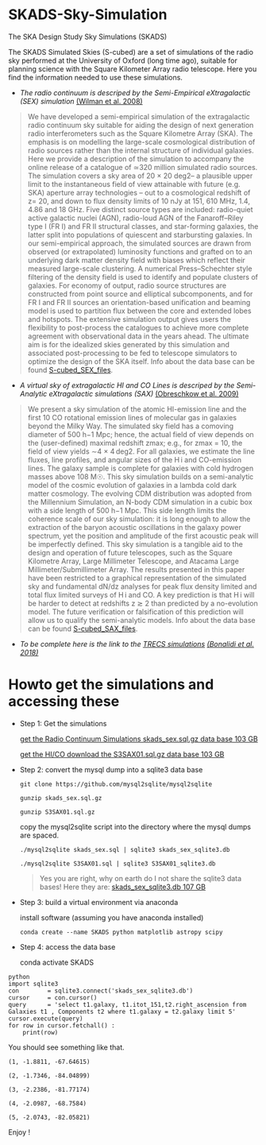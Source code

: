 # SKADS-Sky-Simulation

The SKA Design Study Sky Simulations (SKADS)

The SKADS Simulated Skies (S-cubed) are a set of simulations of the radio sky performed at the
University of Oxford (long time ago), suitable for planning science with the Square Kilometer 
Array radio telescope. Here you find the information needed to use these simulations.


- *The radio continuum is descriped by the Semi-Empirical
eXtragalactic (SEX) simulation* [(Wilman et al. 2008)](https://academic.oup.com/mnras/article/388/3/1335/956611)

>We have developed a semi-empirical simulation of the extragalactic radio continuum sky suitable for aiding the design of next generation radio interferometers such as the Square Kilometre Array (SKA). The emphasis is on modelling the large-scale cosmological distribution of radio sources rather than the internal structure of individual galaxies. Here we provide a description of the simulation to accompany the online release of a catalogue of ≃320 million simulated radio sources. The simulation covers a sky area of 20 × 20 deg2– a plausible upper limit to the instantaneous field of view attainable with future (e.g. SKA) aperture array technologies – out to a cosmological redshift of z= 20, and down to flux density limits of 10 nJy at 151, 610 MHz, 1.4, 4.86 and 18 GHz. Five distinct source types are included: radio-quiet active galactic nuclei (AGN), radio-loud AGN of the Fanaroff–Riley type I (FR I) and FR II structural classes, and star-forming galaxies, the latter split into populations of quiescent and starbursting galaxies.
In our semi-empirical approach, the simulated sources are drawn from observed (or extrapolated) luminosity functions and grafted on to an underlying dark matter density field with biases which reflect their measured large-scale clustering. A numerical Press–Schechter style filtering of the density field is used to identify and populate clusters of galaxies. For economy of output, radio source structures are constructed from point source and elliptical subcomponents, and for FR I and FR II sources an orientation-based unification and beaming model is used to partition flux between the core and extended lobes and hotspots. The extensive simulation output gives users the flexibility to post-process the catalogues to achieve more complete agreement with observational data in the years ahead. The ultimate aim is for the idealized skies generated by this simulation and associated post-processing to be fed to telescope simulators to optimize the design of the SKA itself. Info about the data base can be found [S-cubed_SEX_files](https://github.com/hrkloeck/SKADS-Sky-Simulation/blob/main/S-cubed_SEX_files/S-cubed_SEX.pdf).


- *A virtual sky of extragalactic HI and CO Lines is descriped by the Semi-Analytic
eXtragalactic simulations (SAX)* [(Obreschkow et al. 2009)](https://iopscience.iop.org/article/10.1088/0004-637X/703/2/1890)

>We present a sky simulation of the atomic HI-emission line and the first 10 CO rotational emission lines of molecular gas in galaxies beyond the Milky Way. The simulated sky field has a comoving diameter of 500 h−1 Mpc; hence, the actual field of view depends on the (user-defined) maximal redshift zmax; e.g., for zmax = 10, the field of view yields ∼4 × 4 deg2. For all galaxies, we estimate the line fluxes, line profiles, and angular sizes of the H i and CO-emission lines. The galaxy sample is complete for galaxies with cold hydrogen masses above 108 M☉. This sky simulation builds on a semi-analytic model of the cosmic evolution of galaxies in a lambda cold dark matter cosmology. The evolving CDM distribution was adopted from the Millennium Simulation, an N-body CDM simulation in a cubic box with a side length of 500 h−1 Mpc. This side length limits the coherence scale of our sky simulation: it is long enough to allow the extraction of the baryon acoustic oscillations in the galaxy power spectrum, yet the position and amplitude of the first acoustic peak will be imperfectly defined. This sky simulation is a tangible aid to the design and operation of future telescopes, such as the Square Kilometre Array, Large Millimeter Telescope, and Atacama Large Millimeter/Submillimeter Array. The results presented in this paper have been restricted to a graphical representation of the simulated sky and fundamental dN/dz analyses for peak flux density limited and total flux limited surveys of H i and CO. A key prediction is that H i will be harder to detect at redshifts z ≳ 2 than predicted by a no-evolution model. The future verification or falsification of this prediction will allow us to qualify the semi-analytic models. Info about the data base can be found [S-cubed_SAX_files](https://github.com/hrkloeck/SKADS-Sky-Simulation/blob/main/S-cubed_SAX_files/S-cubed_SAX.pdf).

- *To be complete here is the link to the [TRECS simulations](https://github.com/abonaldi/TRECS) [(Bonalidi et al. 2018)](https://academic.oup.com/mnras/article/482/1/2/5108200)*

# Howto get the simulations and accessing these 

- Step 1: Get the simulations

    [get the Radio Continuum Simulations skads_sex.sql.gz data base 103 GB](http://ftp.mpifr-bonn.mpg.de/s-cubed/skads_sex.sql.gz)

    [get the HI/CO download the S3SAX01.sql.gz data base 103 GB](http://ftp.mpifr-bonn.mpg.de/s-cubed/S3SAX01.sql.gz)


- Step 2: convert the mysql dump into a sqlite3 data base 

    ```git clone https://github.com/mysql2sqlite/mysql2sqlite```

    ```gunzip skads_sex.sql.gz```

    ```gunzip S3SAX01.sql.gz```

    copy the mysql2sqlite script into the directory where the mysql dumps are spaced.

    ```./mysql2sqlite skads_sex.sql | sqlite3 skads_sex_sqlite3.db```

    ```./mysql2sqlite S3SAX01.sql | sqlite3 S3SAX01_sqlite3.db```



    >Yes you are right, why on earth do I not share the sqlite3 data bases! Here they are:
    [skads_sex_sqlite3.db 107 GB](http://ftp.mpifr-bonn.mpg.de/s-cubed/skads_sex_sqlite3.db)
  
- Step 3: build a virtual environment via anaconda

    install software (assuming you have anaconda installed)

    ```conda create --name SKADS python matplotlib astropy scipy```

- Step 4: access the data base

    conda activate SKADS

~~~
python
import sqlite3
con        = sqlite3.connect('skads_sex_sqlite3.db')
cursor     = con.cursor()
query      = 'select t1.galaxy, t1.itot_151,t2.right_ascension from Galaxies t1 , Components t2 where t1.galaxy = t2.galaxy limit 5'
cursor.execute(query)
for row in cursor.fetchall() :
    print(row)
~~~

You should see something like that.

    (1, -1.8811, -67.64615)
    
    (2, -1.7346, -84.04899)
    
    (3, -2.2386, -81.77174)
    
    (4, -2.0987, -68.7584)
    
    (5, -2.0743, -82.05821)
    


Enjoy ! 

